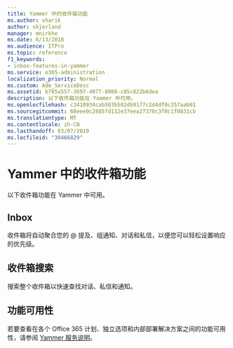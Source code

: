 ```yaml
---
title: Yammer 中的收件箱功能
ms.author: sharik
author: skjerland
manager: mnirkhe
ms.date: 6/13/2018
ms.audience: ITPro
ms.topic: reference
f1_keywords:
- inbox-features-in-yammer
ms.service: o365-administration
localization_priority: Normal
ms.custom: Adm_ServiceDesc
ms.assetid: b785a557-3697-4077-8008-c85c822b6dea
description: 以下收件箱功能在 Yammer 中可用。
ms.openlocfilehash: c3410934cab503b502db9177c2d4df0c357aab01
ms.sourcegitcommit: 68eee0c2885fd112e37eea27370c3f8c1f0831cb
ms.translationtype: MT
ms.contentlocale: zh-CN
ms.lasthandoff: 03/07/2019
ms.locfileid: "30466829"
---
```

# <a name="inbox-features-in-yammer"></a>Yammer 中的收件箱功能

以下收件箱功能在 Yammer 中可用。
  
## <a name="inbox"></a>Inbox
<a name="bkmk_Inbox"> </a>

收件箱将自动聚合您的 @ 提及、组通知、对话和私信，以便您可以轻松设置响应的优先级。
  
## <a name="inbox-search"></a>收件箱搜索
<a name="bkmk_InboxSearch"> </a>

搜索整个收件箱以快速查找对话、私信和通知。
  
## <a name="feature-availability"></a>功能可用性
<a name="bkmk_InboxSearch"> </a>

若要查看在各个 Office 365 计划、独立选项和内部部署解决方案之间的功能可用性，请参阅 [Yammer 服务说明](yammer-service-description.md)。
  

